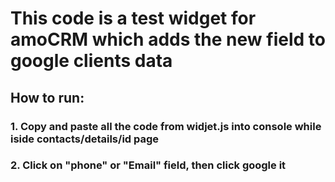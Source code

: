 # This code is a test widget for amoCRM which adds the new field to google clients data

## How to run:
### 1. Copy and paste all the code from widjet.js into console while iside contacts/details/id page
### 2. Click on "phone" or "Email" field, then click google it